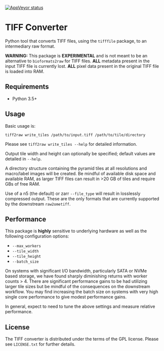 [![AppVeyor status](https://ci.appveyor.com/api/projects/status/github/tiff2raw)](https://ci.appveyor.com/project/gs-jenkins/tiff2raw)

# TIFF Converter

Python tool that converts TIFF files, using the `tifffile` package, to an
intermediary raw format.

__WARNING:__ This package is __EXPERIMENTAL__ and is not meant to be an
alternative to `bioformats2raw` for TIFF files.  __ALL__ metadata present
in the input TIFF file is currently lost.  __ALL__ pixel data present
in the original TIFF file is loaded into RAM.

## Requirements

* Python 3.5+

## Usage

Basic usage is:

    tiff2raw write_tiles /path/to/input.tiff /path/to/tile/directory

Please see `tiff2raw write_tiles --help` for detailed information.

Output tile width and height can optionally be specified; default values are
detailed in `--help`.

A directory structure containing the pyramid tiles at all resolutions and
macro/label images will be created.  Be mindful of available disk space and
available RAM, as larger TIFF files can result in >20 GB of tiles and
require GBs of free RAM.

Use of a n5 (the default) or zarr `--file_type` will result in losslessly
compressed output.  These are the only formats that are currently
supported by the downstream `raw2ometiff`.

## Performance

This package is __highly__ sensitive to underlying hardware as well as
the following configuration options:

 * `--max_workers`
 * `--tile_width`
 * `--tile_height`
 * `--batch_size`

On systems with significant I/O bandwidth, particularly SATA or
NVMe based storage, we have found sharply diminishing returns with worker
counts > 4.  There are significant performance gains to be had utilizing
larger tile sizes but be mindful of the consequences on the downstream
workflow.  You may find increasing the batch size on systems with very
high single core performance to give modest performance gains.

In general, expect to need to tune the above settings and measure
relative performance.

## License

The TIFF converter is distributed under the terms of the GPL license.
Please see `LICENSE.txt` for further details.
